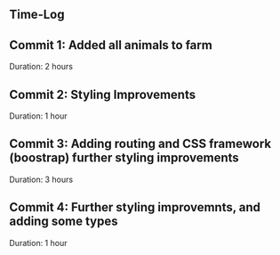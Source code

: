 ## Time-Log

## Commit 1: Added all animals to farm

Duration: 2 hours

## Commit 2: Styling Improvements

Duration: 1 hour

## Commit 3: Adding routing and CSS framework (boostrap) further styling improvements

Duration: 3 hours

## Commit 4: Further styling improvemnts, and adding some types

Duration: 1 hour
